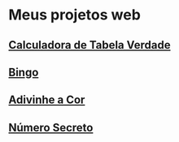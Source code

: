 # Meus projetos web

## [Calculadora de Tabela Verdade](https://vitor-dornela.github.io/Web-Development/TabelaVerdade/)

## [Bingo](https://vitor-dornela.github.io/Web-Development/Bingo/)

## [Adivinhe a Cor](https://vitor-dornela.github.io/Web-Development/color-guess-game/)

## [Número Secreto](https://vitor-dornela.github.io/Web-Development/color-guess-game/)
